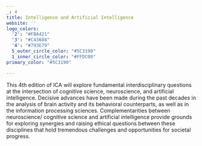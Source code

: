 ```yaml
---
_: 4
title: Intelligence and Artificial Intelligence
website: ''
logo_colors:
  '2': "#FBA421"
  '3': "#C43688"
  '4': "#793E79"
  5_outer_circle_color: "#5C3190"
  1_inner_circle_color: "#FFDC00"
primary_color: "#5C3190"

---
```

This 4th edition of ICA will explore fundamental interdisciplinary questions at the intersection of cognitive science, neuroscience, and artificial intelligence. Decisive advances have been made during the past decades in the analysis of brain activity and its behavioral counterparts, as well as in the information processing sciences. Complementarities between neuroscience/ cognitive science and artificial intelligence provide grounds for exploring synergies and raising ethical questions between these disciplines that hold tremendous challenges and opportunities for societal progress.